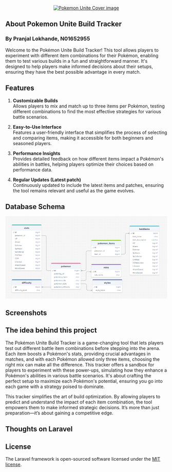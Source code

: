 <p align="center"><a href="https://github.com/foenyxr/PokemonUniteBuildTracker/tree/main/PokemonUnite/BuildsTracker" target="_blank"><img src="https://wallpapercave.com/wp/wp9576804.jpg" width="400" alt="Pokemon Unite Cover image"></a></p>

## About Pokemon Unite Build Tracker
### By Pranjal Lokhande, N01652955

Welcome to the Pokémon Unite Build Tracker! This tool allows players to experiment with different item combinations for their Pokémon, enabling them to test various builds in a fun and straightforward manner. It's designed to help players make informed decisions about their setups, ensuring they have the best possible advantage in every match.

## Features

1. **Customizable Builds**  
   Allows players to mix and match up to three items per Pokémon, testing different combinations to find the most effective strategies for various battle scenarios.

2. **Easy-to-Use Interface**  
   Features a user-friendly interface that simplifies the process of selecting and comparing items, making it accessible for both beginners and seasoned players.

3. **Performance Insights**  
   Provides detailed feedback on how different items impact a Pokémon's abilities in battles, helping players optimize their choices based on performance data.

4. **Regular Updates (Latest patch)**  
   Continuously updated to include the latest items and patches, ensuring the tool remains relevant and useful as the game evolves.

## Database Schema

<p align="center"><img src="public/database_schema.png" width="800" alt="Pokemon Unite Build tracker database schema"></a></p>

## Screenshots


## The idea behind this project

The Pokémon Unite Build Tracker is a game-changing tool that lets players test out different battle item combinations before stepping into the arena. Each item boosts a Pokémon's stats, providing crucial advantages in matches, and with each Pokémon allowed only three items, choosing the right mix can make all the difference. This tracker offers a sandbox for players to experiment with these power-ups, simulating how they enhance a Pokémon's abilities in various battle scenarios. It's about crafting the perfect setup to maximize each Pokémon's potential, ensuring you go into each game with a strategy poised to dominate.

This tracker simplifies the art of build optimization. By allowing players to predict and understand the impact of each item combination, the tool empowers them to make informed strategic decisions. It’s more than just preparation—it’s about gaining a competitive edge.

## Thoughts on Laravel


## License

The Laravel framework is open-sourced software licensed under the [MIT license](https://opensource.org/licenses/MIT).
